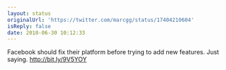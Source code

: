 ```yaml
---
layout: status
originalUrl: 'https://twitter.com/marcgg/status/17404210604'
isReply: false
date: 2010-06-30 10:12:33
---
```


Facebook should fix their platform before trying to add new features. Just saying. http://bit.ly/9V5YOY

